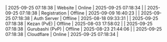 | 2025-09-25 07:18:38 | Website | Online | 2025-09-25 07:18:34 |
| 2025-09-25 07:18:38 | Registration | Offline | 2025-09-09 16:40:23 |
| 2025-09-25 07:18:38 | Auth Server | Offline | 2025-08-18 09:33:31 |
| 2025-09-25 07:18:38 | Kezan (PvE) | Offline | 2025-08-03 17:58:02 |
| 2025-09-25 07:18:38 | Gurubashi (PvP) | Offline | 2025-08-23 21:44:06 |
| 2025-09-25 07:18:38 | Cloudflare | Online | 2025-09-25 07:18:34 |
